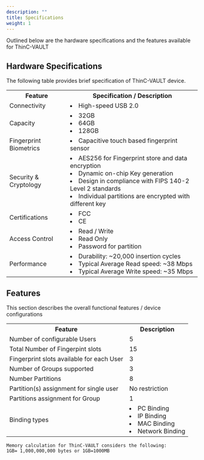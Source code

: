 ```yaml
---
description: ""
title: Specifications
weight: 1
---
```


Outlined below are the hardware specifications and the features available for ThinC-VAULT

## Hardware Specifications

The following table provides brief specification of ThinC-VAULT device.


<table>
  <tr>
    <th>Feature</th>
    <th>Specification / Description</th>
    </tr>
  <tr>
    <td>Connectivity</td>
    <td><li>High-speed USB 2.0</td>

  </tr>
   <tr>
    <td>Capacity</td>
    <td><li>32GB<li> 64GB <li> 128GB</td>
  
  </tr>
  <tr>
    <td>Fingerprint Biometrics</td>
    <td><li>Capacitive touch based fingerprint sensor 
        </td>
    </tr>
   <tr>
    <td>Security & Cryptology </td>
    <td><li> AES256 for Fingerprint store and data encryption </li>
<li>Dynamic on-chip Key generation </li>
<li>Design in compliance with FIPS 140-2 Level 2 standards </li>
<li>Individual partitions are encrypted with different key</li></td>
   
  </tr>
    <tr>
    <td>Certifications</td>
    <td><li> FCC
        <li>CE
    </td>
  </tr>
   <tr>
      <td>Access Control</td>
      <td><li>Read / Write
          <li>Read Only
          <li>Password for partition</td>
    </tr>
       <tr>
    <td>Performance</td>
    <td><li>Durability: ~20,000 insertion cycles
        <li>Typical Average Read speed: ~38 Mbps
        <li>Typical Average Write speed: ~35 Mbps </td>
  </tr>
</table>


## Features

This section describes the overall functional features / device configurations

<table>
  <tr>
    <th>Feature</th>
    <th>Description</th>
    </tr>
  <tr>
    <td>Number of configurable Users</td>
    <td>5</td>
  </tr>
  <tr>
    <td>Total Number of Fingerpint slots</td>
    <td>15</td>
  </tr>
   <tr>
    <td>Fingerprint slots available for each User  </td>
    <td>3</td>
  </tr>
  <tr>
    <td>Number of Groups supported</td>
    <td>3</td>
  </tr>
   <tr>
    <td>Number Partitions</td>
    <td>8</td>
  </tr>
    <tr>
    <td>Partition(s) assignment for single user</td>
    <td>No restriction</td>
  </tr>
    <tr>
        <td>Partitions assignment for Group</td>
        <td>1</td>
    </tr>
    <tr>
        <td>Binding types</td>
            <td>
                <li>PC Binding
                <li>IP Binding
                <li>MAC Binding
                <li>Network Binding
            </td>
    </tr>
</table>

~~~
Memory calculation for ThinC-VAULT considers the following:
1GB= 1,000,000,000 bytes or 1GB=1000MB
~~~

